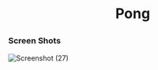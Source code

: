 <h1 align="center">Pong</p>



<h3>Screen Shots</h3>

![Screenshot (27)](https://user-images.githubusercontent.com/89613492/168870178-4fe96bd4-eacc-43cc-bb58-85ef0e6afa64.png)
